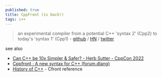 ```yaml
---
published: true
title: CppFront (is back!)
tags: c++
---
```

> an experimental compiler from a potential C++ 'syntax 2' (Cpp2) to today's 'syntax 1' (Cpp1) - [github](https://github.com/hsutter/cppfront) / [HN](https://news.ycombinator.com/item?id=32877814) / [twitter](https://twitter.com/timur_audio/status/1570928657610440704)

see also
- [Can C++ be 10x Simpler & Safer? - Herb Sutter - CppCon 2022](https://www.youtube.com/watch?v=ELeZAKCN4tY)
- [Cppfront : A new syntax for C++ (forum.dlang)](https://forum.dlang.org/post/tfzncabvtbanpzyvufpf@forum.dlang.org)
- [History of C++](https://www.geeksforgeeks.org/history-of-c/) - Cfront reference